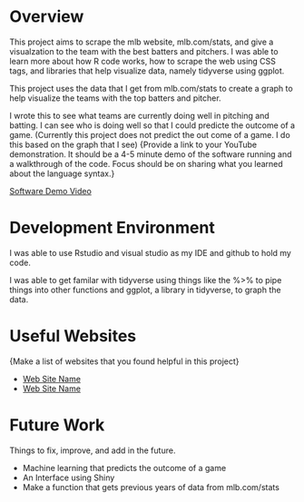# Overview


This project aims to scrape the mlb website, mlb.com/stats, and give a visualzation to the team with the best batters and pitchers. I was able to learn more about how R code works, how to scrape the web using CSS tags, and libraries that help visualize data, namely tidyverse using ggplot.

This project uses the data that I get from mlb.com/stats to create a graph to help visualize the teams with the top batters and pitcher.

I wrote this to see what teams are currently doing well in pitching and batting. I can see who is doing well so that I could predicte the outcome of a game. (Currently this project does not predict the out come of a game. I do this based on the graph that I see)
{Provide a link to your YouTube demonstration. It should be a 4-5 minute demo of the software running and a walkthrough of the code. Focus should be on sharing what you learned about the language syntax.}

[Software Demo Video](http://youtube.link.goes.here)

# Development Environment

I was able to use Rstudio and visual studio as my IDE and github to hold my code.

I was able to get familar with tidyverse using things like the %>% to pipe things into other functions and ggplot, a library in tidyverse, to graph the data.
# Useful Websites

{Make a list of websites that you found helpful in this project}

- [Web Site Name](http://url.link.goes.here)
- [Web Site Name](http://url.link.goes.here)

# Future Work

Things to fix, improve, and add in the future.
- Machine learning that predicts the outcome of a game
- An Interface using Shiny
- Make a function that gets previous years of data from mlb.com/stats